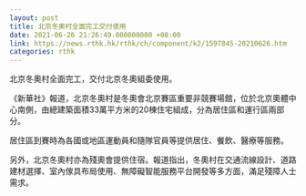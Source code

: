 ```yaml
---
layout: post
title: 北京冬奧村全面完工交付使用
date: 2021-06-26 21:26:49.000000000 +08:00
link: https://news.rthk.hk/rthk/ch/component/k2/1597845-20210626.htm
categories: rthk
---
```


北京冬奧村全面完工，交付北京冬奧組委使用。

《新華社》報道，北京冬奧村是冬奧會北京賽區重要非競賽場館，位於北京奧體中心南側，由總建築面積33萬平方米的20棟住宅組成，分為居住區和運行區兩部分。

居住區到賽時為各國或地區運動員和隨隊官員等提供居住、餐飲、醫療等服務。

另外，北京冬奧村亦為殘奧會提供住宿。報道指出，冬奧村在交通流線設計、道路建材選擇、室內傢具布局使用、無障礙智能服務平台開發等多方面，滿足殘障人士需求。
